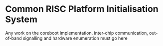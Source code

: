# Common RISC Platform Initialisation System

Any work on the coreboot implementation, inter-chip communication,
out-of-band signalling and hardware enumeration must go here